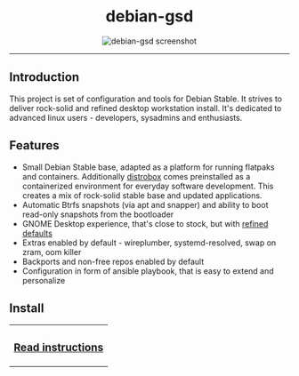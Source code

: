 <div align="center">

# debian-gsd

![debian-gsd screenshot](https://user-images.githubusercontent.com/142805/186964547-48666722-5bbc-41e6-b930-8078345156d4.png)

</div>

---

## Introduction

This project is set of configuration and tools for Debian Stable. It strives to deliver rock-solid and refined desktop workstation install. It's dedicated to advanced linux users - developers, sysadmins and enthusiasts.

## Features

- Small Debian Stable base, adapted as a platform for running flatpaks and containers. Additionally [distrobox](https://github.com/89luca89/distrobox) comes preinstalled as a containerized environment for everyday software development. This creates a mix of rock-solid stable base and updated applications.
- Automatic Btrfs snapshots (via apt and snapper) and ability to boot read-only snapshots from the bootloader
- GNOME Desktop experience, that's close to stock, but with [refined defaults](ansible/roles/desktop/files/01-desktop-settings)
- Extras enabled by default - wireplumber, systemd-resolved, swap on zram, oom killer
- Backports and non-free repos enabled by default
- Configuration in form of ansible playbook, that is easy to extend and personalize

## Install

<table><tr><td><h3><a href="doc/install.md">Read instructions</a></h3></td></tr></table>
